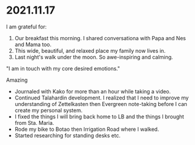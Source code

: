 # 2021.11.17

I am grateful for:

1. Our breakfast this morning. I shared conversationa with Papa and Nes and Mama too.
2. This wide, beautiful, and relaxed place my family now lives in.
3. Last night's walk under the moon. So awe-inspiring and calming.

"I am in touch with my core desired emotions."

Amazing

- Journaled with Kako for more than an hour while taking a video.
- Continued Talahardin development. I realized that I need to improve my understanding of Zettelkasten then Evergreen note-taking before I can create my personal system.
- I fixed the things I will bring back home to LB and the things I brought from Sta. Maria.
- Rode my bike to Botao then Irrigation Road where I walked.
- Started researching for standing desks etc.

